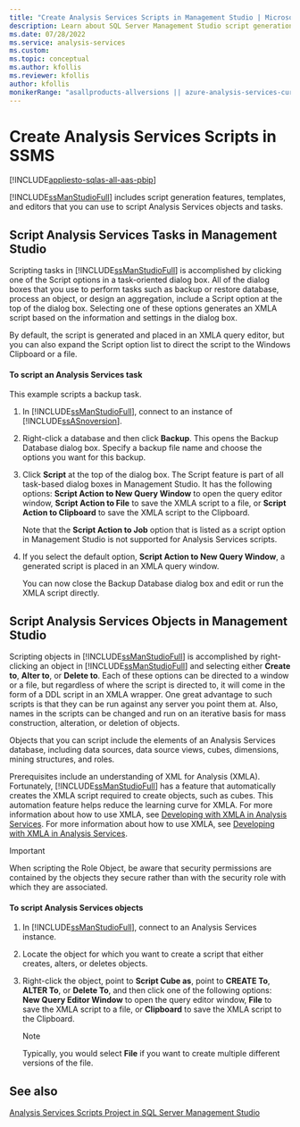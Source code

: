 ```yaml
---
title: "Create Analysis Services Scripts in Management Studio | Microsoft Docs"
description: Learn about SQL Server Management Studio script generation features, templates, and editors for scripting Analysis Services objects and tasks.
ms.date: 07/28/2022
ms.service: analysis-services
ms.custom:
ms.topic: conceptual
ms.author: kfollis
ms.reviewer: kfollis
author: kfollis
monikerRange: "asallproducts-allversions || azure-analysis-services-current || power-bi-premium-current || >= sql-analysis-services-2016"
---
```

# Create Analysis Services Scripts in SSMS

[!INCLUDE[appliesto-sqlas-all-aas-pbip](../includes/appliesto-sqlas-all-aas-pbip.md)]

[!INCLUDE[ssManStudioFull](../includes/ssmanstudiofull-md.md)] includes script generation features, templates, and editors that you can use to script Analysis Services objects and tasks.  
  
## Script Analysis Services Tasks in Management Studio

Scripting tasks in [!INCLUDE[ssManStudioFull](../includes/ssmanstudiofull-md.md)] is accomplished by clicking one of the Script options in a task-oriented dialog box. All of the dialog boxes that you use to perform tasks such as backup or restore database, process an object, or design an aggregation, include a Script option at the top of the dialog box. Selecting one of these options generates an XMLA script based on the information and settings in the dialog box.  
  
By default, the script is generated and placed in an XMLA query editor, but you can also expand the Script option list to direct the script to the Windows Clipboard or a file.  
  
#### To script an Analysis Services task
  
This example scripts a backup task.

1. In [!INCLUDE[ssManStudioFull](../includes/ssmanstudiofull-md.md)], connect to an instance of [!INCLUDE[ssASnoversion](../includes/ssasnoversion-md.md)].  
  
2. Right-click a database and then click **Backup**. This opens the Backup Database dialog box. Specify a backup file name and choose the options you want for this backup.  
  
3. Click **Script** at the top of the dialog box. The Script feature is part of all task-based dialog boxes in Management Studio. It has the following options: **Script Action to New Query Window** to open the query editor window, **Script Action to File** to save the XMLA script to a file, or **Script Action to Clipboard** to save the XMLA script to the Clipboard.  
  
     Note that the **Script Action to Job** option that is listed as a script option in Management Studio is not supported for Analysis Services scripts.  
  
4. If you select the default option, **Script Action to New Query Window**, a generated script is placed in an XMLA query window.  
  
     You can now close the Backup Database dialog box and edit or run the XMLA script directly.  
  
## Script Analysis Services Objects in Management Studio

Scripting objects in [!INCLUDE[ssManStudioFull](../includes/ssmanstudiofull-md.md)] is accomplished by right-clicking an object in [!INCLUDE[ssManStudioFull](../includes/ssmanstudiofull-md.md)] and selecting either **Create to**, **Alter to**, or **Delete to**. Each of these options can be directed to a window or a file, but regardless of where the script is directed to, it will come in the form of a DDL script in an XMLA wrapper. One great advantage to such scripts is that they can be run against any server you point them at. Also, names in the scripts can be changed and run on an iterative basis for mass construction, alteration, or deletion of objects.  
  
Objects that you can script include the elements of an Analysis Services database, including data sources, data source views, cubes, dimensions, mining structures, and roles.  
  
Prerequisites include an understanding of XML for Analysis (XMLA). Fortunately, [!INCLUDE[ssManStudioFull](../includes/ssmanstudiofull-md.md)] has a feature that automatically creates the XMLA script required to create objects, such as cubes. This automation feature helps reduce the learning curve for XMLA. For more information about how to use XMLA, see [Developing with XMLA in Analysis Services](../../analysis-services/multidimensional-models-scripting-language-assl-xmla/developing-with-xmla-in-analysis-services.md). For more information about how to use XMLA, see [Developing with XMLA in Analysis Services](../../analysis-services/multidimensional-models-scripting-language-assl-xmla/developing-with-xmla-in-analysis-services.md).  
  
> [!IMPORTANT]  
> When scripting the Role Object, be aware that security permissions are contained by the objects they secure rather than with the security role with which they are associated.  
  
#### To script Analysis Services objects
  
1. In [!INCLUDE[ssManStudioFull](../includes/ssmanstudiofull-md.md)], connect to an Analysis Services instance.  
  
2. Locate the object for which you want to create a script that either creates, alters, or deletes objects.  
  
3. Right-click the object, point to **Script Cube as**, point to **CREATE To**, **ALTER To**, or **Delete To**, and then click one of the following options: **New Query Editor Window** to open the query editor window, **File** to save the XMLA script to a file, or **Clipboard** to save the XMLA script to the Clipboard.  
  
    > [!NOTE]  
    >  Typically, you would select **File** if you want to create multiple different versions of the file.  
  
## See also

[Analysis Services Scripts Project in SQL Server Management Studio](analysis-services-scripts-project-in-sql-server-management-studio.md)  
